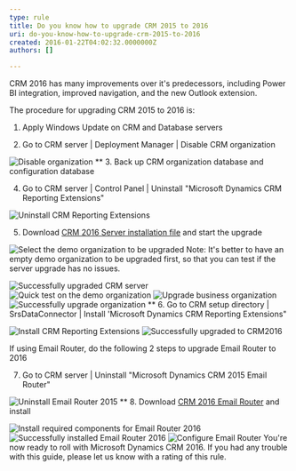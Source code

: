 ```yaml
---
type: rule
title: Do you know how to upgrade CRM 2015 to 2016
uri: do-you-know-how-to-upgrade-crm-2015-to-2016
created: 2016-01-22T04:02:32.0000000Z
authors: []

---
```


CRM 2016 has many improvements over it's predecessors, including Power BI integration, improved navigation, and the new Outlook extension.



The procedure for upgrading CRM 2015 to 2016 is: 


1. Apply Windows Update on CRM and Database servers

2. Go to CRM server | Deployment Manager | Disable CRM organization

![Disable organization](disable_org.png)
 ** 
3. Back up CRM organization database and configuration database

4. Go to CRM server | Control Panel | Uninstall "Microsoft Dynamics CRM Reporting Extensions"

![Uninstall CRM Reporting Extensions](uninstall_reportingextensions.png)


5. Download [CRM 2016 Server installation file](https://www.microsoft.com/en-us/download/details.aspx?id=50372) and start the upgrade

![Select the demo organization to be upgraded](upgrade_demoorg.png)
Note: It's better to have an empty demo organization to be upgraded first, so that you can test if the server upgrade has no issues.

![Successfully upgraded CRM server](upgrade_successfully.png)
![Quick test on the demo organization](test_demo_org.png)
![Upgrade business organization](upgrade_businessOrg.png)
![Successfully upgrade organization](upgrade_org_successfully.png)
   ** 
6. Go to CRM setup directory | SrsDataConnector | Install 'Microsoft Dynamics CRM Reporting Extensions"

![Install CRM Reporting Extensions](install_reporting_extensions.png)
![Successfully upgraded to CRM2016](upgrade_to_crm2016.png)


If using Email Router, do the following 2 steps to upgrade Email Router to 2016

7. Go to CRM server | Uninstall "Microsoft Dynamics CRM 2015 Email Router"

![Uninstall Email Router 2015](uninstall_emailRouter.png)
 ** 
8. Download [CRM 2016 Email Router](https://www.microsoft.com/en-us/download/details.aspx?id=50373) and install

![Install required components for Email Router 2016](install_emailRouter.png)
![Successfully installed Email Router 2016](emailRouter_installtionFinish.png)
![Configure Email Router ](configurate_emailrouter_2.png)
You're now ready to roll with Microsoft Dynamics CRM 2016. If you had any trouble with this guide, please let us know with a rating of this rule.

